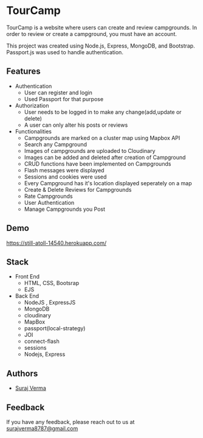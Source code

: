 
# TourCamp

TourCamp is a website where users can create and review campgrounds. In order to review or create a campground, you must have an account. 

This project was created using Node.js, Express, MongoDB, and Bootstrap. Passport.js was used to handle authentication.


## Features

- Authentication
    - User can register and login
    - Used Passport for that purpose
- Authorization
    - User needs to be logged in to make any change(add,update or delete)
    - A user can only alter his posts or reviews
- Functionalities
    - Campgrounds are marked on a cluster map using Mapbox API
    - Search any Campground
    - Images of campgrounds are uploaded to Cloudinary
    - Images can be added and deleted after creation of Campground
    - CRUD functions have been implemented on Campgrounds
    - Flash messages were displayed
    - Sessions and cookies were used
    - Every Campground has it's location displayed seperately on a map
    - Create & Delete Reviews for Campgrounds
    - Rate Campgrounds
    - User Authentication
    - Manage Campgrounds you Post


## Demo

https://still-atoll-14540.herokuapp.com/

## Stack
- Front End
    - HTML, CSS, Bootsrap 
    - EJS
- Back End
    - NodeJS , ExpressJS
    - MongoDB
    - cloudinary
    - MapBox
    - passport(local-strategy)
    - JOI
    - connect-flash
    - sessions
    - Nodejs, Express


## Authors

- [Suraj Verma](https://www.github.com/surajverma8787)


## Feedback

If you have any feedback, please reach out to us at surajverma8787@gmail.com


